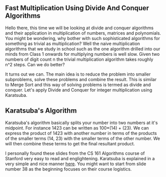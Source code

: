 ## Fast Multiplication Using Divide And Conquer Algorithms

Hello there, this time we will be looking at divide and conquer algorithms and their application in multiplication of numbers, matrices and polynomials. You might be wondering, why bother with such sophisticated algorithms for something as trivial as multiplication? Well the naive multiplication algorithms that we study in school such as the one algorithm drilled into our minds from Class 1 onwards for multiplying numbers is well slow. Given two numbers of digit count n the trivial multiplication algorithm takes roughly n^2 steps. Can we do better?

It turns out we can. The main idea is to reduce the problem into smaller subproblems, solve these problems and combine the result. This is similar to Merge Sort and this way of solving problems is termed as divide and conquer. Let's apply Divide and Conquer for integer multiplication using Karatsuba.

## Karatsuba's Algorithm

Karatsuba's algorithm basically splits your number into two numbers at it's midpoint. For instance 1423 can be written as 100*(14) + (23). We can express the product of 1423 with another number in terms of the products of the smaller terms (14, 23) with the smaller terms of the other number. We will then combine these terms to get the final resultant product.

I personally found these slides from the CS 161 Algorithms course of Stanford very easy to read and englightening. Karatsuba is explained in a very simple and nice manner [here](http://web.stanford.edu/class/cs161/Lectures/Lecture1/Lecture1-compressed.pdf). You might want to start from slide number 38 as the beginning focuses on their course logistics.
